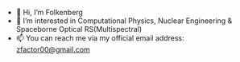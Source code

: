 - 👋 Hi, I’m Folkenberg
- 👀 I’m interested in Computational Physics, Nuclear Engineering & Spaceborne Optical RS(Multispectral)
- 📫 You can reach me via my official email address: zfactor00@gmail.com

<!---
folkenberg00/folkenberg00 is a ✨ special ✨ repository because its `README.md` (this file) appears on your GitHub profile.
You can click the Preview link to take a look at your changes.
--->
